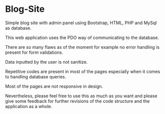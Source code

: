 # Blog-Site
Simple blog site with admin panel using Bootstrap, HTML, PHP and MySql as database.

This web application uses the PDO way of communicating to the database.

There are so many flaws as of the moment for example no error handling is present for form validations.

Data inputted by the user is not sanitize.

Repetitive codes are present in most of the pages especially when it comes to handling database queries.

Most of the pages are not responsive in design.

Nevertheless, please feel free to use this as much as you want and please give some feedback
for further revisions of the code structure and the application as a whole.
